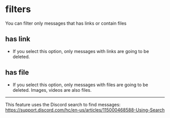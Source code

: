 # filters

You can filter only messages that has links or contain files

## has link

- If you select this option, only messages with links are going to be deleted.

## has file

- If you select this option, only messages with files are going to be deleted.
  Images, videos are also files.

---

This feature uses the Discord search to find messages:
https://support.discord.com/hc/en-us/articles/115000468588-Using-Search
